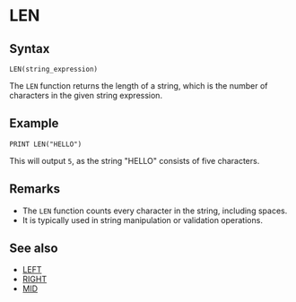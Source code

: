 # LEN

## Syntax

```basic
LEN(string_expression)
```

The `LEN` function returns the length of a string, which is the number of characters in the given string expression.

## Example

```basic
PRINT LEN("HELLO")
```

This will output `5`, as the string "HELLO" consists of five characters.

## Remarks

- The `LEN` function counts every character in the string, including spaces.
- It is typically used in string manipulation or validation operations.

## See also

- [LEFT](library/string/left.md)
- [RIGHT](library/string/right.md)
- [MID](library/string/mid.md)
